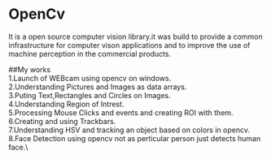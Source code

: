 # OpenCv
It is a open source computer vision library.it was build to provide a common infrastructure for computer vison applications and to improve the use of machine perception in the commercial products.

##My works\
1.Launch of WEBcam using opencv on windows.\
2.Understanding Pictures and Images as data arrays.\
3.Puting Text,Rectangles and Circles on Images.\
4.Understanding Region of Intrest.\
5.Processing Mouse Clicks and events and creating ROI with them.\
6.Creating and using Trackbars.\
7.Understanding HSV and tracking an object based on colors in opencv.\
8.Face Detection using opencv not as perticular person just detects human face.\
